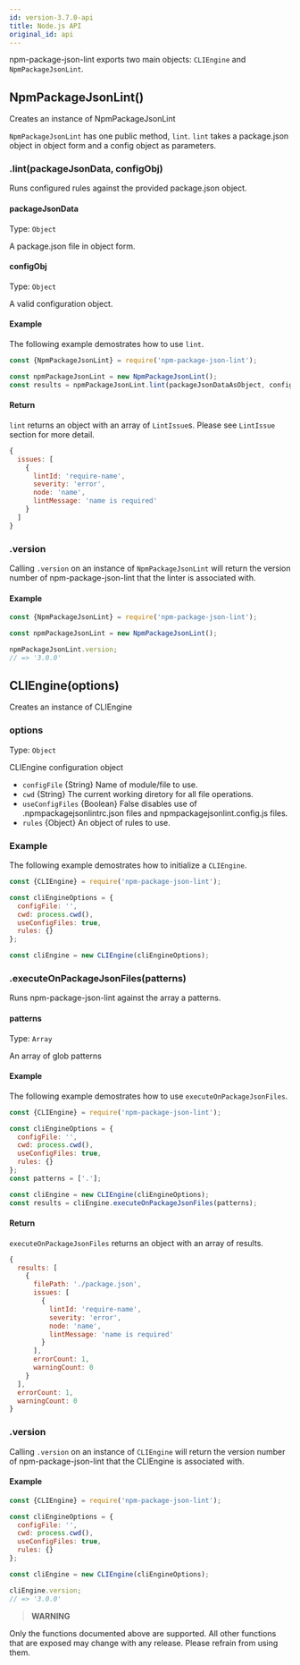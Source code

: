 ```yaml
---
id: version-3.7.0-api
title: Node.js API
original_id: api
---
```


npm-package-json-lint exports two main objects: `CLIEngine` and `NpmPackageJsonLint`.

## NpmPackageJsonLint()

Creates an instance of NpmPackageJsonLint

`NpmPackageJsonLint` has one public method, `lint`. `lint` takes a package.json object in object form and a config object as parameters.

### .lint(packageJsonData, configObj)

Runs configured rules against the provided package.json object.

#### packageJsonData

Type: `Object`

A package.json file in object form.

#### configObj

Type: `Object`

A valid configuration object.

#### Example

The following example demostrates how to use `lint`.

```js
const {NpmPackageJsonLint} = require('npm-package-json-lint');

const npmPackageJsonLint = new NpmPackageJsonLint();
const results = npmPackageJsonLint.lint(packageJsonDataAsObject, configObject);
```

#### Return

`lint` returns an object with an array of `LintIssue`s. Please see `LintIssue` section for more detail.

```js
{
  issues: [
    {
      lintId: 'require-name',
      severity: 'error',
      node: 'name',
      lintMessage: 'name is required'
    }
  ]
}
```

### .version

Calling `.version` on an instance of `NpmPackageJsonLint` will return the version number of npm-package-json-lint that the linter is associated with.

#### Example

```js
const {NpmPackageJsonLint} = require('npm-package-json-lint');

const npmPackageJsonLint = new NpmPackageJsonLint();

npmPackageJsonLint.version;
// => '3.0.0'
```

## CLIEngine(options)

Creates an instance of CLIEngine

### options

Type: `Object`

CLIEngine configuration object

* `configFile`      {String}  Name of module/file to use.
* `cwd`             {String}  The current working diretory for all file operations.
* `useConfigFiles`  {Boolean} False disables use of .npmpackagejsonlintrc.json files and npmpackagejsonlint.config.js files.
* `rules`            {Object} An object of rules to use.

### Example

The following example demostrates how to initialize a `CLIEngine`.

```js
const {CLIEngine} = require('npm-package-json-lint');

const cliEngineOptions = {
  configFile: '',
  cwd: process.cwd(),
  useConfigFiles: true,
  rules: {}
};

const cliEngine = new CLIEngine(cliEngineOptions);
```

### .executeOnPackageJsonFiles(patterns)

Runs npm-package-json-lint against the array a patterns.

#### patterns

Type: `Array`

An array of glob patterns

#### Example

The following example demostrates how to use `executeOnPackageJsonFiles`.

```js
const {CLIEngine} = require('npm-package-json-lint');

const cliEngineOptions = {
  configFile: '',
  cwd: process.cwd(),
  useConfigFiles: true,
  rules: {}
};
const patterns = ['.'];

const cliEngine = new CLIEngine(cliEngineOptions);
const results = cliEngine.executeOnPackageJsonFiles(patterns);
```

#### Return

`executeOnPackageJsonFiles` returns an object with an array of results.

```js
{
  results: [
    {
      filePath: './package.json',
      issues: [
        {
          lintId: 'require-name',
          severity: 'error',
          node: 'name',
          lintMessage: 'name is required'
        }
      ],
      errorCount: 1,
      warningCount: 0
    }
  ],
  errorCount: 1,
  warningCount: 0
}
```

### .version

Calling `.version` on an instance of `CLIEngine` will return the version number of npm-package-json-lint that the CLIEngine is associated with.

#### Example

```js
const {CLIEngine} = require('npm-package-json-lint');

const cliEngineOptions = {
  configFile: '',
  cwd: process.cwd(),
  useConfigFiles: true,
  rules: {}
};

const cliEngine = new CLIEngine(cliEngineOptions);

cliEngine.version;
// => '3.0.0'
```

> **WARNING**

Only the functions documented above are supported. All other functions that are exposed may change with any release. Please refrain from using them.
